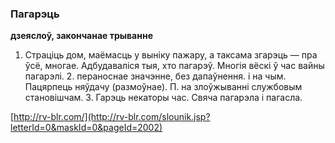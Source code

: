 ### Пагарэць
**дзеяслоў, закончанае трыванне**

1. Страціць дом, маёмасць у выніку пажару, а таксама згарэць — пра ўсё, многае. Адбудаваліся тыя, хто пагарэў. Многія вёскі ў час вайны пагарэлі. 2. пераноснае значэнне, без дапаўнення. і на чым. Пацярпець няўдачу (размоўнае). П. на злоўжыванні службовым становішчам. 3. Гарэць некаторы час. Свяча пагарэла і пагасла.

<a rel="author">[http://rv-blr.com/](http://rv-blr.com/slounik.jsp?letterId=0&maskId=0&pageId=2002)</a>
